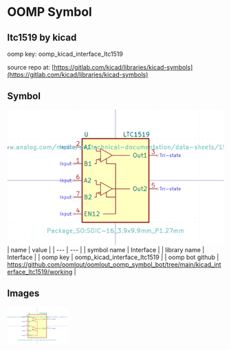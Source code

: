 # OOMP Symbol  
## ltc1519  by kicad  
  
oomp key: oomp_kicad_interface_ltc1519  
  
source repo at: [https://gitlab.com/kicad/libraries/kicad-symbols](https://gitlab.com/kicad/libraries/kicad-symbols)  
## Symbol  
  
[![working.png](working_600.png)](working.png)  
| name | value | 
| --- | --- | 
| symbol name | Interface | 
| library name | Interface | 
| oomp key | oomp_kicad_interface_ltc1519 | 
| oomp bot github | https://github.com/oomlout/oomlout_oomp_symbol_bot/tree/main/kicad_interface_ltc1519/working | 
## Images  
  
[![working.png](working_140.png)](working.png)  
